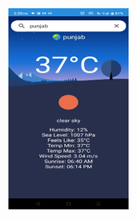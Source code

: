 
<img src="https://github.com/visu512/Weather-app-/blob/d0b848b48db2402bed3d53e6c803b3201d80c27e/WhatsApp%20Image%202024-10-11%20at%2014.25.48_8f8b7470.jpg" width="240" height="400" />
